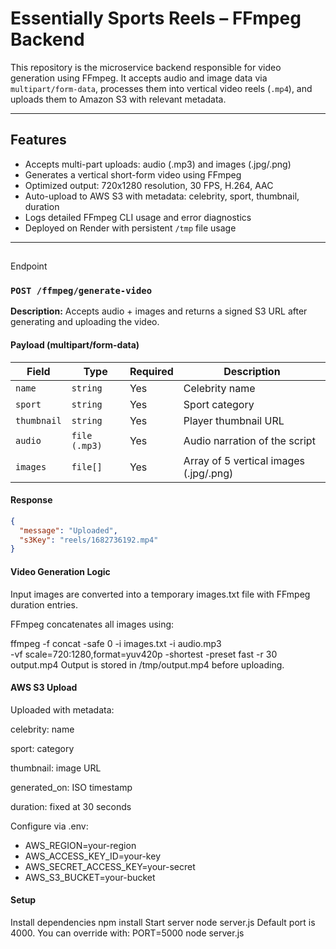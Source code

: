 # Essentially Sports Reels – FFmpeg Backend

This repository is the microservice backend responsible for video generation using FFmpeg. It accepts audio and image data via `multipart/form-data`, processes them into vertical video reels (`.mp4`), and uploads them to Amazon S3 with relevant metadata.

---

## Features

- Accepts multi-part uploads: audio (.mp3) and images (.jpg/.png)
- Generates a vertical short-form video using FFmpeg
- Optimized output: 720x1280 resolution, 30 FPS, H.264, AAC
- Auto-upload to AWS S3 with metadata: celebrity, sport, thumbnail, duration
- Logs detailed FFmpeg CLI usage and error diagnostics
- Deployed on Render with persistent `/tmp` file usage

---

##
Endpoint

### `POST /ffmpeg/generate-video`

**Description:** Accepts audio + images and returns a signed S3 URL after generating and uploading the video.

#### Payload (multipart/form-data)

| Field      | Type       | Required | Description                             |
|------------|------------|----------|-----------------------------------------|
| `name`     | `string`   | Yes      | Celebrity name                          |
| `sport`    | `string`   | Yes      | Sport category                          |
| `thumbnail`| `string`   | Yes      | Player thumbnail URL                    |
| `audio`    | `file (.mp3)` | Yes   | Audio narration of the script           |
| `images`   | `file[]`   | Yes      | Array of 5 vertical images (.jpg/.png)  |

#### Response

```json
{
  "message": "Uploaded",
  "s3Key": "reels/1682736192.mp4"
}
```

#### Video Generation Logic
Input images are converted into a temporary images.txt file with FFmpeg duration entries.

FFmpeg concatenates all images using:

ffmpeg -f concat -safe 0 -i images.txt -i audio.mp3 \
  -vf scale=720:1280,format=yuv420p -shortest -preset fast -r 30 output.mp4
Output is stored in /tmp/output.mp4 before uploading.

#### AWS S3 Upload
Uploaded with metadata:

celebrity: name

sport: category

thumbnail: image URL

generated_on: ISO timestamp

duration: fixed at 30 seconds

Configure via .env:

- AWS_REGION=your-region
- AWS_ACCESS_KEY_ID=your-key
- AWS_SECRET_ACCESS_KEY=your-secret
- AWS_S3_BUCKET=your-bucket

#### Setup
Install dependencies
npm install
Start server
node server.js
Default port is 4000. You can override with:
PORT=5000 node server.js
